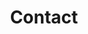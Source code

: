 ---
templateKey: 'contact'
path: /contact
title: Contact
firstField:
    title: Notes Title 1
    description: >
        Rapidiously fashion frictionless materials without business channels. Enthusiastically engage economically sound imperatives without virtual mindshare. Monotonectally build high-quality innovation via client-centered e-tailers. Professionally utilize premium schemas for 24/365 value. Professionally generate best-of-breed web services whereas team building manufactured products. 
secondField:
    title: Notes Title 2
    description: >
        Rapidiously fashion frictionless materials without business channels. Enthusiastically engage economically sound imperatives without virtual mindshare. Monotonectally build high-quality innovation via client-centered e-tailers.
---